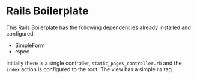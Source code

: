 # Rails Boilerplate

This Rails Boilerplate has the following dependencies already installed and configured.

* SimpleForm
* rspec

Initially there is a single controller, `static_pages_controller.rb` and the `index` action is configured to the root.  The view has a simple `h1` tag.